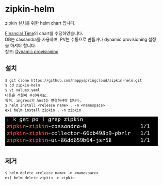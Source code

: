 # zipkin-helm
   
zipkin 설치를 위한 helm chart 입니다.  
   
[Financial Time](https://github.com/Financial-Times/zipkin-helm)의 chart를 수정하였습니다.   
DB는 cassandra를 사용하며, PV는 수동으로 만들거나 dynamic provisioning 설정을 하셔야 합니다.   
참조: [Dynamic provisioning](https://kubepia.github.io/cloudpak/cp4app/install/ocp04.html) 


## 설치 
```
$ git clone https://github.com/happyspringcloud/zipkin-helm.git   
$ cd zipkin-helm   
$ vi values.yaml   
내용을 적절히 수정하세요.   
특히, ingress의 host는 변경하셔야 합니다.   
$ helm install <release name> . -n <namespace>    
ex) helm install zipkin . -n zipkin 
```
![](./img/2021-01-06-17-55-55.png)

## 제거   
```
$ helm delete <release name> -n <namespace>
ex) helm delete zipkin -n zipkin  
```
